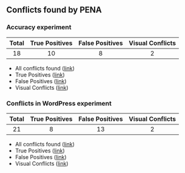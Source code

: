 ## Conflicts found by PENA

### Accuracy experiment
| Total | True Positives   | False Positives  | Visual Conflicts
| :---: |:---:| :---:| :---:|
| 18 | 10 | 8 | 2
- All conflicts found ([link](https://github.com/pag-tools/pena/blob/master/pena/conflicts/accuracy/all.txt))
- True Positives ([link](https://github.com/pag-tools/pena/blob/master/pena/conflicts/accuracy/truepositives.txt))
- False Positives ([link](https://github.com/pag-tools/pena/blob/master/pena/conflicts/accuracy/falsepositives.txt))
- Visual Conflicts ([link](https://github.com/pag-tools/pena/blob/master/pena/conflicts/accuracy/visual))
### Conflicts in WordPress experiment
| Total | True Positives   | False Positives  | Visual Conflicts
| :---: |:---:| :---:| :---:|
| 21 | 8 | 13 | 2
- All conflicts found ([link]())
- True Positives ([link]())
- False Positives ([link]())
- Visual Conflicts ([link]())

